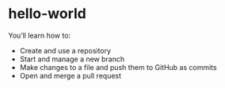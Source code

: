 # hello-world
You’ll learn how to:
- Create and use a repository     
- Start and manage a new branch     
- Make changes to a file and push them to GitHub as commits     
- Open and merge a pull request

